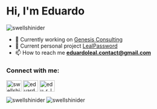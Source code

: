 <h1 align="left">Hi, I'm Eduardo</h1>

<p align="left"> <img src="https://komarev.com/ghpvc/?username=swellshinider&label=Profile%20views&color=0e75b6&style=flat" alt="swellshinider" /> </p>

- 💬 Currently working on [Genesis Consulting](https://www.genesisconsulting.com/)
- 🫡 Current personal project [LealPassword](https://github.com/Swellshinider/LealPassword)
- 📫 How to reach me **eduardoleal.contact@gmail.com**

<h3 align="left">Connect with me:</h3>
<p align="left">
<a href="https://twitter.com/Swellshinider" target="blank"><img align="center" src="https://raw.githubusercontent.com/rahuldkjain/github-profile-readme-generator/master/src/images/icons/Social/twitter.svg" alt="swellshinider" height="30" width="40" /></a>
<a href="https://linkedin.com/in/eduardo-ribeiro-leal" target="blank"><img align="center" src="https://raw.githubusercontent.com/rahuldkjain/github-profile-readme-generator/master/src/images/icons/Social/linked-in-alt.svg" alt="eduardo-ribeiro-leal" height="30" width="40" /></a>
<a href="https://instagram.com/edu_r_leal" target="blank"><img align="center" src="https://raw.githubusercontent.com/rahuldkjain/github-profile-readme-generator/master/src/images/icons/Social/instagram.svg" alt="edu_r_leal" height="30" width="40" /></a>
</p>

<div>
  <img src="https://github-readme-stats.vercel.app/api?username=swellshinider&show_icons=true&locale=en" alt="swellshinider" />
  <img src="https://github-readme-stats.vercel.app/api/top-langs?username=swellshinider&show_icons=true&locale=en&layout=compact" alt="swellshinider" />
</div>
